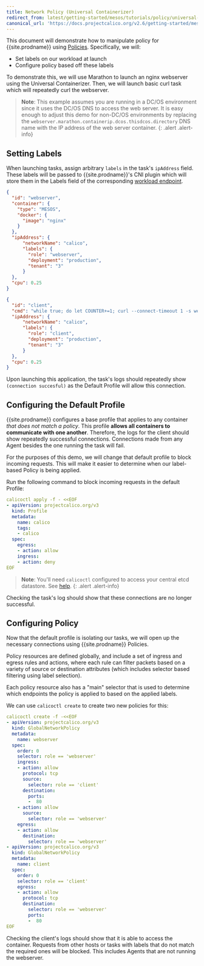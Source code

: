 ```yaml
---
title: Network Policy (Universal Containerizer)
redirect_from: latest/getting-started/mesos/tutorials/policy/universal-containerizer
canonical_url: 'https://docs.projectcalico.org/v2.6/getting-started/mesos/tutorials/policy/universal-containerizer'
---
```


This document will demonstrate how to manipulate policy for {{site.prodname}} using
[Policies]({{site.baseurl}}/{{page.version}}/reference/calicoctl/resources/networkpolicy). Specifically, we will:

- Set labels on our workload at launch
- Configure policy based off these labels

To demonstrate this, we will use Marathon to launch an nginx webserver using the Universal Containerizer.
Then, we will launch basic curl task which will repeatedly curl the webserver.

> **Note**: This example assumes you are running in a DC/OS environment 
> since it uses the DC/OS DNS to access the web server. It is easy enough 
> to adjust this demo for non-DC/OS environments by replacing the
> `webserver.marathon.containerip.dcos.thisdcos.directory` DNS name with 
> the IP address of the web server container.
{: .alert .alert-info}

## Setting Labels

When launching tasks, assign arbitrary `labels` in the task's `ipAddress` field.
These labels will be passed to {{site.prodname}}'s CNI plugin which will store them in the
Labels field of the corresponding
[workload endpoint]({{site.baseurl}}/{{page.version}}/reference/calicoctl/resources/workloadendpoint#definitions).

```json
{
  "id": "webserver",
  "container": {
    "type": "MESOS",
    "docker": {
      "image": "nginx"
    }
  },
  "ipAddress": {
      "networkName": "calico",
      "labels": {
        "role": "webserver",
        "deployment": "production",
        "tenant": "3"
      }
  },
  "cpu": 0.25
}
```

```json
{
  "id": "client",
  "cmd": "while true; do let COUNTER+=1; curl --connect-timeout 1 -s webserver.marathon.containerip.dcos.thisdcos.directory > /dev/null && echo \"(connection $COUNTER succesful)\" || echo \"($COUNTER timed out)\"; sleep 1; done",
  "ipAddress": {
      "networkName": "calico",
      "labels": {
        "role": "client",
        "deployment": "production",
        "tenant": "3"
      }
  },
  "cpu": 0.25
}
```

Upon launching this application, the task's logs should repeatedly show `(connection succesful)`
as the Default Profile will allow this connection.

## Configuring the Default Profile

{{site.prodname}} configures a base profile that applies to any container
_that does not match a policy_. This profile **allows all containers to communicate
with one another**. Therefore, the logs for the client should show repeatedly
successful connections. Connections made from
any Agent besides the one running the task will fail.

For the purposes of this demo, we will change that default profile to block
incoming requests. This will make it easier to determine when our label-based Policy is
being applied.

Run the following command to block incoming requests in the default Profile:

```yaml
calicoctl apply -f - <<EOF
- apiVersion: projectcalico.org/v3
  kind: Profile
  metadata:
    name: calico
    tags:
    - calico
  spec:
    egress:
    - action: allow
    ingress:
    - action: deny
EOF
```

> **Note**: You'll need `calicoctl` configured to access your central etcd datastore. 
> See [help](/{{page.version}}/reference/calicoctl/setup/etcdv3).
{: .alert .alert-info}

Checking the task's log should show that these connections are no longer successful.

## Configuring Policy

Now that the default profile is isolating our tasks, we will open up the necessary
connections using {{site.prodname}} Policies.

Policy resources are defined globally, and include a set of ingress and egress
rules and actions, where each rule can filter packets based on a variety
of source or destination attributes (which includes selector based filtering
using label selection).

Each policy resource also has a "main" selector that is used to determine which
endpoints the policy is applied to based on the applied labels.

We can use `calicoctl create` to create two new policies for this:

```yaml
calicoctl create -f -<<EOF
- apiVersion: projectcalico.org/v3
  kind: GlobalNetworkPolicy
  metadata:
    name: webserver
  spec:
    order: 0
    selector: role == 'webserver'
    ingress:
    - action: allow
      protocol: tcp
      source:
        selector: role == 'client'
      destination:
        ports:
        -  80
    - action: allow
      source:
        selector: role == 'webserver'
    egress:
    - action: allow
      destination:
        selector: role == 'webserver'
- apiVersion: projectcalico.org/v3
  kind: GlobalNetworkPolicy
  metadata:
    name: client
  spec:
    order: 0
    selector: role == 'client'
    egress:
    - action: allow
      protocol: tcp
      destination:
        selector: role == 'webserver'
        ports:
        -  80
EOF
```

Checking the client's logs should show that it is able to access the container.
Requests from other hosts or tasks with labels that do not match the required
ones will be blocked. This includes Agents that are not running the webserver.
